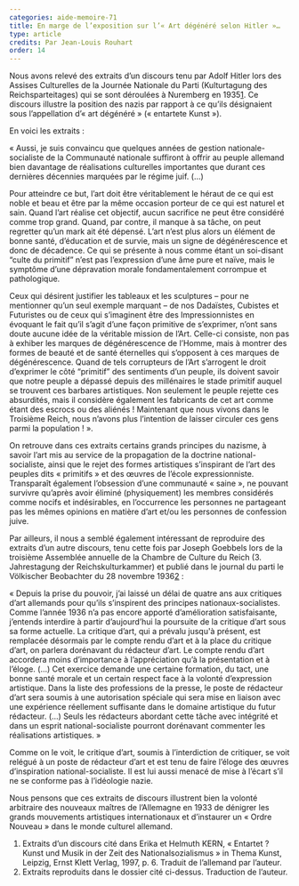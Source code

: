```yaml
---
categories: aide-memoire-71
title: En marge de l’exposition sur l’« Art dégénéré selon Hitler »…
type: article
credits: Par Jean-Louis Rouhart
order: 14
---
```

Nous avons relevé des extraits d’un discours tenu par Adolf Hitler lors des Assises Culturelles de la Journée Nationale du Parti (Kulturtagung des Reichsparteitages) qui se sont déroulées à Nuremberg en 1935[1](#footnote-1). Ce discours illustre la position des nazis par rapport à ce qu’ils désignaient sous l’appellation d’« art dégénéré » (« entartete Kunst »).

En voici les extraits :

« Aussi, je suis convaincu que quelques années de gestion nationale-socialiste de la Communauté nationale suffiront à offrir au peuple allemand bien davantage de réalisations culturelles importantes que durant ces dernières décennies marquées par le régime juif. (…)

Pour atteindre ce but, l’art doit être véritablement le héraut de ce qui est noble et beau et être par la même occasion porteur de ce qui est naturel et sain. Quand l’art réalise cet objectif, aucun sacrifice ne peut être considéré comme trop grand. Quand, par contre, il manque à sa tâche, on peut regretter qu’un mark ait été dépensé. L’art n’est plus alors un élément de bonne santé, d’éducation et de survie, mais un signe de dégénérescence et donc de décadence. Ce qui se présente à nous comme étant un soi-disant “culte du primitif” n’est pas l’expression d’une âme pure et naïve, mais le symptôme d’une dépravation morale fondamentalement corrompue et pathologique.

Ceux qui désirent justifier les tableaux et les sculptures – pour ne mentionner qu’un seul exemple marquant – de nos Dadaïstes, Cubistes et Futuristes ou de ceux qui s’imaginent être des Impressionnistes en évoquant le fait qu’il s’agit d’une façon primitive de s’exprimer, n’ont sans doute aucune idée de la véritable mission de l’Art. Celle-ci consiste, non pas à exhiber les marques de dégénérescence de l’Homme, mais à montrer des formes de beauté et de santé éternelles qui s’opposent à ces marques de dégénérescence. Quand de tels corrupteurs de l’Art s’arrogent le droit d’exprimer le côté “primitif” des sentiments d’un peuple, ils doivent savoir que notre peuple a dépassé depuis des millénaires le stade primitif auquel se trouvent ces barbares artistiques. Non seulement le peuple rejette ces absurdités, mais il considère également les fabricants de cet art comme étant des escrocs ou des aliénés ! Maintenant que nous vivons dans le Troisième Reich, nous n’avons plus l’intention de laisser circuler ces gens parmi la population ! ».    

On retrouve dans ces extraits certains grands principes du nazisme, à savoir l’art mis au service de la propagation de la doctrine national-socialiste, ainsi que le rejet des formes artistiques s’inspirant de l’art des peuples dits « primitifs » et des œuvres de l’école expressionniste. Transparaît également l’obsession d’une communauté « saine », ne pouvant survivre qu’après avoir éliminé (physiquement) les membres considérés comme nocifs et indésirables, en l’occurrence les personnes ne partageant pas les mêmes opinions en matière d’art et/ou les personnes de confession juive.

Par ailleurs, il nous a semblé également intéressant de reproduire des extraits d’un autre discours, tenu cette fois par Joseph Goebbels lors de la troisième Assemblée annuelle de la Chambre de Culture du Reich (3. Jahrestagung der Reichskulturkammer) et publié dans le journal du parti le Völkischer Beobachter du 28 novembre 1936[2](#footnote-2) :

« Depuis la prise du pouvoir, j’ai laissé un délai de quatre ans aux critiques d’art allemands pour qu’ils s’inspirent des principes nationaux-socialistes. Comme l’année 1936 n’a pas encore apporté d’amélioration satisfaisante, j’entends interdire à partir d’aujourd’hui la poursuite de la critique d’art sous sa forme actuelle. La critique d’art, qui a prévalu jusqu'à présent, est remplacée désormais par le compte rendu d’art et à la place du critique d’art, on parlera dorénavant du rédacteur d’art. Le compte rendu d’art accordera moins d’importance à l’appréciation qu’à la présentation et à l’éloge. (…) Cet exercice demande une certaine formation, du tact, une bonne santé morale et un certain respect face à la volonté d’expression artistique. Dans la liste des professions de la presse, le poste de rédacteur d’art sera soumis à une autorisation spéciale qui sera mise en liaison avec une expérience réellement suffisante dans le domaine artistique du futur rédacteur. (…) Seuls les rédacteurs abordant cette tâche avec intégrité et dans un esprit national-socialiste pourront dorénavant commenter les réalisations artistiques. »

Comme on le voit, le critique d’art, soumis à l’interdiction de critiquer, se voit relégué à un poste de rédacteur d’art et est tenu de faire l’éloge des œuvres d’inspiration national-socialiste. Il est lui aussi menacé de mise à l’écart s’il ne se conforme pas à l’idéologie nazie.

Nous pensons que ces extraits de discours illustrent bien la volonté arbitraire des nouveaux maîtres de l’Allemagne en 1933 de dénigrer les grands mouvements artistiques internationaux et d’instaurer un «  Ordre Nouveau »  dans le monde culturel allemand.

1. Extraits d’un discours cité dans Erika et Helmuth KERN, « Entartet ? Kunst und Musik in der Zeit des Nationalsozialismus » in Thema Kunst, Leipzig, Ernst Klett Verlag, 1997, p. 6. Traduit de l’allemand par l’auteur.
2. Extraits reproduits dans le dossier cité ci-dessus. Traduction de l’auteur.
